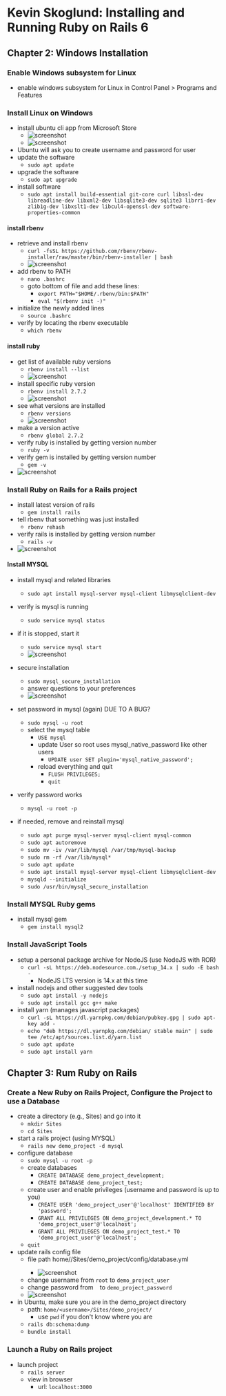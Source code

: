 # Kevin Skoglund: Installing and Running Ruby on Rails 6

## Chapter 2: Windows Installation

### Enable Windows subsystem for Linux

- enable windows subsystem for Linux in Control Panel > Programs and Features

### Install Linux on Windows

- install ubuntu cli app from Microsoft Store
    - ![screenshot](https://github.com/jcampbell18/rubyOnRails/blob/main/READMEscreenshots/Screenshot%202020-11-16%20140140.png)
    - ![screenshot](https://github.com/jcampbell18/rubyOnRails/blob/main/READMEscreenshots/Screenshot%202020-11-16%20140211.png)
- Ubuntu will ask you to create username and password for user
- update the software
    - `sudo apt update`
- upgrade the software
    - `sudo apt upgrade`
- install software
    - `sudo apt install build-essential git-core curl libssl-dev libreadline-dev libxml2-dev libsqlite3-dev sqlite3 librri-dev zlib1g-dev libxslt1-dev libcul4-openssl-dev software-properties-common`

#### install rbenv

- retrieve and install rbenv
    - `curl -fsSL https://github.com/rbenv/rbenv-installer/raw/master/bin/rbenv-installer | bash`
    - ![screenshot](https://github.com/jcampbell18/rubyOnRails/blob/main/READMEscreenshots/Screenshot%202020-11-16%20125634.png)
- add rbenv to PATH
    - `nano .bashrc`
    - goto bottom of file and add these lines: 
        - `export PATH="$HOME/.rbenv/bin:$PATH"`
        - `eval "$(rbenv init -)"`
- initialize the newly added lines
    - `source .bashrc`
- verify by locating the rbenv executable
    - `which rbenv`

#### install ruby

- get list of available ruby versions
    - `rbenv install --list`
    - ![screenshot](https://github.com/jcampbell18/rubyOnRails/blob/main/READMEscreenshots/Screenshot%202020-11-16%20125706.png)
- install specific ruby version
    - `rbenv install 2.7.2`
    - ![screenshot](https://github.com/jcampbell18/rubyOnRails/blob/main/READMEscreenshots/Screenshot%202020-11-16%20125730.png)
- see what versions are installed    
    - `rbenv versions`
    - ![screenshot](https://github.com/jcampbell18/rubyOnRails/blob/main/READMEscreenshots/Screenshot%202020-11-16%20125753.png)
- make a version active
    - `rbenv global 2.7.2`
- verify ruby is installed by getting version number
    - `ruby -v`
- verify gem is installed by getting version number
    - `gem -v`
- ![screenshot](https://github.com/jcampbell18/rubyOnRails/blob/main/READMEscreenshots/Screenshot%202020-11-16%20125814.png)

### Install Ruby on Rails for a Rails project

- install latest version of rails
    - `gem install rails`
- tell rbenv that something was just installed
    - `rbenv rehash`
- verify rails is installed by getting version number
    - `rails -v`
- ![screenshot](https://github.com/jcampbell18/rubyOnRails/blob/main/READMEscreenshots/Screenshot%202020-11-16%20132904.png)

#### Install MYSQL

- install mysql and related libraries
    - `sudo apt install mysql-server mysql-client libmysqlclient-dev`
- verify is mysql is running
    - `sudo service mysql status`
- if it is stopped, start it
    - `sudo service mysql start`
    - ![screenshot](https://github.com/jcampbell18/rubyOnRails/blob/main/READMEscreenshots/Screenshot%202020-11-16%20140550.png)
- secure installation
    - `sudo mysql_secure_installation`
    - answer questions to your preferences
    - ![screenshot](https://github.com/jcampbell18/rubyOnRails/blob/main/READMEscreenshots/Screenshot%202020-11-16%20140946.png)
- set password in mysql (again) DUE TO A BUG?
    - `sudo mysql -u root`
    - select the mysql table
        - `USE mysql`
        - update User so root uses mysql_native_password like other users
            - `UPDATE user SET plugin='mysql_native_password';`
        - reload everything and quit
            - `FLUSH PRIVILEGES;`
            - `quit`
- verify password works
    - `mysql -u root -p`
    
- if needed, remove and reinstall mysql
    - `sudo apt purge mysql-server mysql-client mysql-common`
    - `sudo apt autoremove`
    - `sudo mv -iv /var/lib/mysql /var/tmp/mysql-backup`
    - `sudo rm -rf /var/lib/mysql*`
    - `sudo apt update`
    - `sudo apt install mysql-server mysql-client libmysqlclient-dev`
    - `mysqld --initialize`
    - `sudo /usr/bin/mysql_secure_installation`
    
### Install MYSQL Ruby gems

- install mysql gem
    - `gem install mysql2`

### Install JavaScript Tools

- setup a personal package archive for NodeJS (use NodeJS with ROR)
    - `curl -sL https://deb.nodesource.com./setup_14.x | sudo -E bash -`
        - NodeJS LTS version is 14.x at this time
- install nodejs and other suggested dev tools
    - `sudo apt install -y nodejs`
    - `sudo apt install gcc g++ make`
- install yarn (manages javascript packages)
    - `curl -sL https://dl.yarnpkg.com/debian/pubkey.gpg | sudo apt-key add -`
    - `echo "deb https://dl.yarnpkg.com/debian/ stable main" | sudo tee /etc/apt/sources.list.d/yarn.list`
    - `sudo apt update`
    - `sudo apt install yarn`
   
## Chapter 3: Rum Ruby on Rails
    
### Create a New Ruby on Rails Project, Configure the Project to use a Database

- create a directory (e.g., Sites) and go into it
    - `mkdir Sites`
    - `cd Sites`
- start a rails project (using MYSQL)
    - `rails new demo_project -d mysql`
- configure database
    - `sudo mysql -u root -p`
    - create databases
        - `CREATE DATABASE demo_project_development;`
        - `CREATE DATABASE demo_project_test;`
    - create user and enable privileges (username and password is up to you)
        - `CREATE USER 'demo_project_user'@'localhost' IDENTIFIED BY 'password';`
        - `GRANT ALL PRIVILEGES ON demo_project_development.* TO 'demo_project_user'@'localhost';`
        - `GRANT ALL PRIVILEGES ON demo_project_test.* TO 'demo_project_user'@'localhost';`
    - `quit`
- update rails config file
    - file path home/<username>/Sites/demo_project/config/database.yml
        - ![screenshot](https://github.com/jcampbell18/rubyOnRails/blob/main/READMEscreenshots/Screenshot%202020-11-17%20093839.png)
    - change username from `root` to `demo_project_user`
    - change password from ` ` to `demo_project_password`
    - ![screenshot](https://github.com/jcampbell18/rubyOnRails/blob/main/READMEscreenshots/Screenshot%202020-11-17%20113509.png)
- in Ubuntu, make sure you are in the demo_project directory
    - path: `home/<username>/Sites/demo_project/`
        - use `pwd` if you don't know where you are
    - `rails db:schema:dump`
    - `bundle install`
    
### Launch a Ruby on Rails project
    
- launch project
    - `rails server`
    - view in browser
        - url: `localhost:3000`

